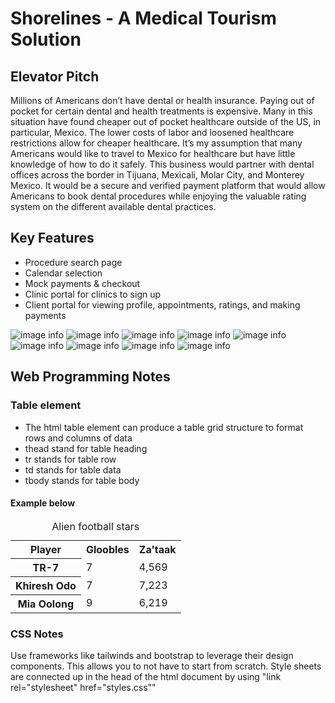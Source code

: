 # Shorelines - A Medical Tourism Solution

## Elevator Pitch
Millions of Americans don’t have dental or health insurance. Paying out of pocket for certain dental and health treatments is expensive. Many in this situation have found cheaper out of pocket healthcare outside of the US, in particular, Mexico. The lower costs of labor and loosened healthcare restrictions allow for cheaper healthcare. It’s my assumption that many Americans would like to travel to Mexico for healthcare but have little knowledge of how to do it safely. This business would partner with dental offices across the border in Tijuana, Mexicali, Molar City, and Monterey Mexico. It would be a secure and verified payment platform that would allow Americans to book dental procedures while enjoying the valuable rating system on the different available dental practices. 

## Key Features
* Procedure search page
* Calendar selection
* Mock payments & checkout
* Clinic portal for clinics to sign up
* Client portal for viewing profile, appointments, ratings, and making payments

![image info](./DesignImages/Intro.png)
![image info](./DesignImages/Procedure.png)
![image info](./DesignImages/Location.png)
![image info](./DesignImages/Calendar.png)
![image info](./DesignImages/Market.png)
![image info](./DesignImages/AppointmentTime.png)
![image info](./DesignImages/Checkout.png)
![image info](./DesignImages/PatientPortal.png)
![image info](./DesignImages/ClinicPortal.png)

## Web Programming Notes
### Table element
* The html table element can produce a table grid structure to format rows and columns of data
* thead stand for table heading
* tr stands for table row
* td stands for table data
* tbody stands for table body
#### Example below
<table>
    <caption>Alien football stars</caption>
    <tr>
        <th scope="col">Player</th>
        <th scope="col">Gloobles</th>
        <th scope="col">Za'taak</th>
    </tr>
    <tr>
        <th scope="row">TR-7</th>
        <td>7</td>
        <td>4,569</td>
    </tr>
    <tr>
        <th scope="row">Khiresh Odo</th>
        <td>7</td>
        <td>7,223</td>
    </tr>
    <tr>
        <th scope="row">Mia Oolong</th>
        <td>9</td>
        <td>6,219</td>
    </tr>
</table>

### CSS Notes
Use frameworks like tailwinds and bootstrap to leverage their design components. This allows you to not have to start from scratch.
Style sheets are connected up in the head of the html document by using "link rel="stylesheet" href="styles.css""
